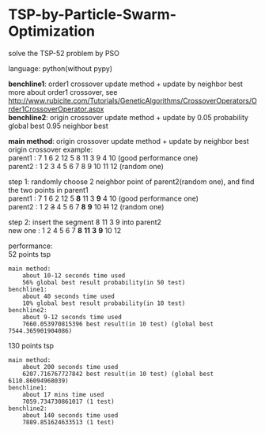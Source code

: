 # TSP-by-Particle-Swarm-Optimization
solve the TSP-52 problem by PSO
  
language: python(without pypy)  
  
**benchline1**: order1 crossover update method + update by neighbor best  
more about order1 crossover, see http://www.rubicite.com/Tutorials/GeneticAlgorithms/CrossoverOperators/Order1CrossoverOperator.aspx  
**benchline2**: origin crossover update method + update by 0.05 probability global best 0.95 neighbor best
  
**main method**: origin crossover update method + update by neighbor best  
origin crossover example:  
parent1 : 7 1 6 2 12 5 8 11 3 9 4 10  (good performance one)  
parent2 : 1 2 3 4 5 6 7 8 9 10 11 12  (random one)  
  
step 1: randomly choose 2 neighbor point of parent2(random one), and find the two points in parent1  
parent1 : 7 1 6 2 12 5 **8** 11 3 **9** 4 10  (good performance one)  
parent2 : 1 2 <del>3</del> 4 5 6 7 **8** **9** 10 <del>11</del> 12  (random one)  
  
step 2: insert the segment 8 11 3 9 into parent2  
new one : 1 2 4 5 6 7 **8** **11** **3** **9** 10 12  
  
  
performance:  
52 points tsp  

    main method:  
        about 10-12 seconds time used  
        56% global best result probability(in 50 test)  
    benchline1:  
        about 40 seconds time used  
        10% global best result probability(in 10 test)  
    benchline2:  
        about 9-12 seconds time used  
        7660.053970815396 best result(in 10 test) (global best 7544.365901904086)  
        
130 points tsp  

    main method:  
        about 200 seconds time used  
        6207.716767727842 best result(in 10 test) (global best 6110.86094968039)  
    benchline1:  
        about 17 mins time used  
        7059.734730861017 (1 test)  
    benchline2:  
        about 140 seconds time used  
        7889.851624633513 (1 test)  

